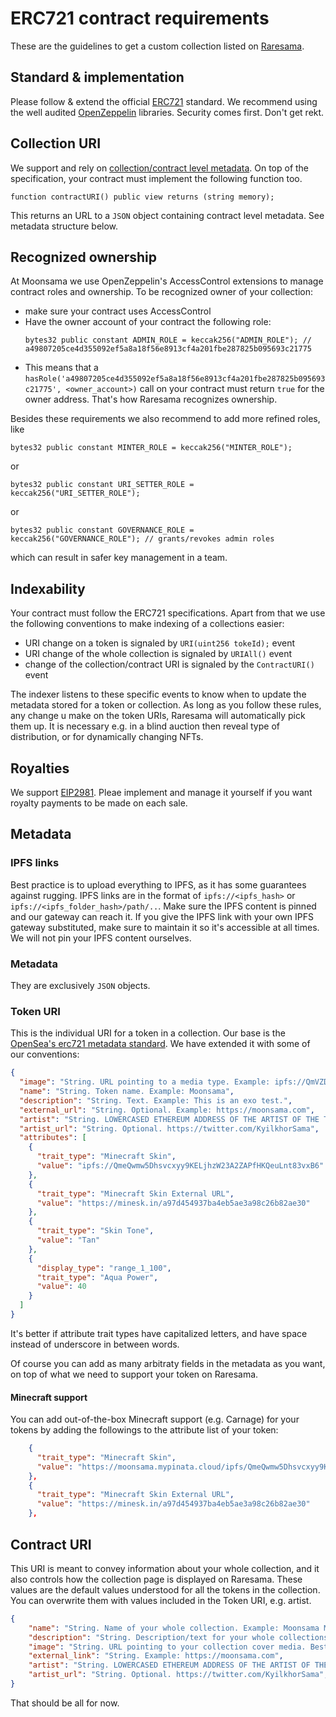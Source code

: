 # ERC721 contract requirements
These are the guidelines to get a custom collection listed on [Raresama](https://raresama.com).

## Standard & implementation
Please follow & extend the official [ERC721](https://eips.ethereum.org/EIPS/eip-721) standard.
We recommend using the well audited [OpenZeppelin](https://github.com/OpenZeppelin/openzeppelin-contracts/tree/master/contracts/token/ERC721) libraries. Security comes first. Don't get rekt.

## Collection URI
We support and rely on [collection/contract level metadata](https://docs.opensea.io/docs/contract-level-metadata). On top of the specification, your contract must implement the following function too.
```solidity
function contractURI() public view returns (string memory);
```
This returns an URL to a `JSON` object containing contract level metadata. See metadata structure below.

## Recognized ownership
At Moonsama we use OpenZeppelin's AccessControl extensions to manage contract roles and ownership. To be recognized owner of your collection:
- make sure your contract uses AccessControl
- Have the owner account of your contract the following role:
   ```
   bytes32 public constant ADMIN_ROLE = keccak256("ADMIN_ROLE"); // a49807205ce4d355092ef5a8a18f56e8913cf4a201fbe287825b095693c21775
   ```
- This means that a `hasRole('a49807205ce4d355092ef5a8a18f56e8913cf4a201fbe287825b095693c21775', <owner_account>)` call on your contract must return `true` for the owner address. That's how Raresama recognizes ownership.

Besides these requirements we also recommend to add more refined roles, like
```
bytes32 public constant MINTER_ROLE = keccak256("MINTER_ROLE");
```
or
```
bytes32 public constant URI_SETTER_ROLE = keccak256("URI_SETTER_ROLE");
```
or 
```
bytes32 public constant GOVERNANCE_ROLE = keccak256("GOVERNANCE_ROLE"); // grants/revokes admin roles
```
which can result in safer key management in a team.

## Indexability
Your contract must follow the ERC721 specifications.
Apart from that we use the following conventions to make indexing of a collections easier:

- URI change on a token is signaled by `URI(uint256 tokeId);` event
- URI change of the whole collection is signaled by `URIAll()` event
- change of the collection/contract URI is signaled by the `ContractURI()` event

The indexer listens to these specific events to know when to update the metadata stored for a token or collection. As long as you follow these rules, any change u make on the token URIs, Raresama will automatically pick them up. It is necessary e.g. in a blind auction then reveal type of distribution, or for dynamically changing NFTs.

## Royalties
We support [EIP2981](https://eips.ethereum.org/EIPS/eip-2981). Pleae implement and manage it yourself if you want royalty payments to be made on each sale.

## Metadata

### IPFS links
Best practice is to upload everything to IPFS, as it has some guarantees against rugging.
IPFS links are in the format of `ipfs://<ipfs_hash>` or `ipfs://<ipfs_folder_hash>/path/..`. Make sure the IPFS content is pinned and our gateway can reach it. If you give the IPFS link with your own IPFS gateway substituted, make sure to maintain it so it's accessible at all times. We will not pin your IPFS content ourselves.
### Metadata
They are exclusively `JSON` objects.
### Token URI

This is the individual URI for a token in a collection. Our base is the [OpenSea's erc721 metadata standard](https://docs.opensea.io/docs/metadata-standards). We have extended it with some of our conventions:
```json
{
  "image": "String. URL pointing to a media type. Example: ipfs://QmVZDhCCDdJs8LDXAxfYT1KjuFpdcH33eazDAzvNVYoNbj/exo_2.jpg",
  "name": "String. Token name. Example: Moonsama",
  "description": "String. Text. Example: This is an exo test.",
  "external_url": "String. Optional. Example: https://moonsama.com",
  "artist": "String. LOWERCASED ETHEREUM ADDRESS OF THE ARTIST OF THE TOKEN (if it differs in the collection). E.g.: 0x685a9fbba1ba311a27d3f5132e08f11a70f57be6. This needs to match with the registered address/profile of the Artist to appear with the tag of the artist on Raresama.",
  "artist_url": "String. Optional. https://twitter.com/KyilkhorSama",
  "attributes": [
    {
      "trait_type": "Minecraft Skin",
      "value": "ipfs://QmeQwmw5Dhsvcxyy9KELjhzW23A2ZAPfHKQeuLnt83vxB6"
    },
    {
      "trait_type": "Minecraft Skin External URL",
      "value": "https://minesk.in/a97d454937ba4eb5ae3a98c26b82ae30"
    },
    {
      "trait_type": "Skin Tone",
      "value": "Tan"
    },
    {
      "display_type": "range_1_100", 
      "trait_type": "Aqua Power", 
      "value": 40
    }
  ]
}

```
It's better if attribute trait types have capitalized letters, and have space instead of underscore in between words.

Of course you can add as many arbitraty fields in the metadata as you want, on top of what we need to support your token on Raresama.

#### Minecraft support

You can add out-of-the-box Minecraft support (e.g. Carnage) for your tokens by adding the followings to the attribute list of your token:
```json
    {
      "trait_type": "Minecraft Skin",
      "value": "https://moonsama.mypinata.cloud/ipfs/QmeQwmw5Dhsvcxyy9KELjhzW23A2ZAPfHKQeuLnt83vxB6"
    },
    {
      "trait_type": "Minecraft Skin External URL",
      "value": "https://minesk.in/a97d454937ba4eb5ae3a98c26b82ae30"
    },
```

## Contract URI
This URI is meant to convey information about your whole collection, and it also controls how the collection page is displayed on Raresama. These values are the default values understood for all the tokens in the collection. You can overwrite them with values included in the Token URI, e.g. artist.
```json
{
    "name": "String. Name of your whole collection. Example: Moonsama Multiverse Art",
    "description": "String. Description/text for your whole collections. Example: Collection of art that transcends the boundaries of blockchains, metaverses and the imagination.",
    "image": "String. URL pointing to your collection cover media. Best is a 4500 x 1500 pixel large picture. Example: ipfs://QmUdFKHa6GhwTxQL5hkeHwxyoHaigcsXrisSRb2EmP5H3S",
    "external_link": "String. Example: https://moonsama.com",
    "artist": "String. LOWERCASED ETHEREUM ADDRESS OF THE ARTIST OF THE WHOLE COLLECTION. E.g.: 0x685a9fbba1ba311a27d3f5132e08f11a70f57be6. This needs to match with the registered address/profile of the Artist to appear with the tag of the artist on Raresama.",
    "artist_url": "String. Optional. https://twitter.com/KyilkhorSama",
}
```

That should be all for now.